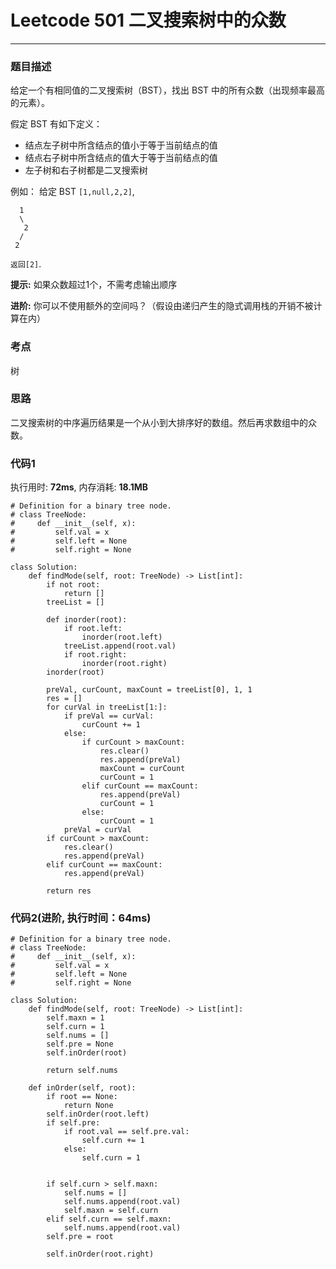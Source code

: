 # Leetcode 501 二叉搜索树中的众数
***
### 题目描述
给定一个有相同值的二叉搜索树（BST），找出 BST 中的所有众数（出现频率最高的元素）。

假定 BST 有如下定义：

* 结点左子树中所含结点的值小于等于当前结点的值
* 结点右子树中所含结点的值大于等于当前结点的值
* 左子树和右子树都是二叉搜索树

例如：
给定 BST `[1,null,2,2]`,

	  1
      \
       2
      /
     2
	
`返回[2]`.
	
**提示:** 如果众数超过1个，不需考虑输出顺序

**进阶:** 你可以不使用额外的空间吗？（假设由递归产生的隐式调用栈的开销不被计算在内）



### 考点

树

### 思路

二叉搜索树的中序遍历结果是一个从小到大排序好的数组。然后再求数组中的众数。


### 代码1
执行用时: **72ms**, 内存消耗: **18.1MB**

```
# Definition for a binary tree node.
# class TreeNode:
#     def __init__(self, x):
#         self.val = x
#         self.left = None
#         self.right = None

class Solution:
    def findMode(self, root: TreeNode) -> List[int]:
        if not root:
            return []
        treeList = []
        
        def inorder(root):
            if root.left:
                inorder(root.left)
            treeList.append(root.val)
            if root.right:
                inorder(root.right)
        inorder(root)
        
        preVal, curCount, maxCount = treeList[0], 1, 1
        res = []
        for curVal in treeList[1:]:
            if preVal == curVal:
                curCount += 1
            else:
                if curCount > maxCount:
                    res.clear()
                    res.append(preVal)
                    maxCount = curCount
                    curCount = 1
                elif curCount == maxCount:
                    res.append(preVal)
                    curCount = 1
                else:
                    curCount = 1
            preVal = curVal
        if curCount > maxCount:
            res.clear()
            res.append(preVal)
        elif curCount == maxCount:
            res.append(preVal)
        
        return res
```

### 代码2(进阶, 执行时间：64ms)

```
# Definition for a binary tree node.
# class TreeNode:
#     def __init__(self, x):
#         self.val = x
#         self.left = None
#         self.right = None

class Solution:
    def findMode(self, root: TreeNode) -> List[int]:
        self.maxn = 1
        self.curn = 1
        self.nums = []
        self.pre = None
        self.inOrder(root)
        
        return self.nums
    
    def inOrder(self, root):
        if root == None:
            return None
        self.inOrder(root.left)
        if self.pre:
            if root.val == self.pre.val:
                self.curn += 1
            else:
                self.curn = 1
        
        
        if self.curn > self.maxn:
            self.nums = []
            self.nums.append(root.val)
            self.maxn = self.curn
        elif self.curn == self.maxn:
            self.nums.append(root.val)
        self.pre = root
        
        self.inOrder(root.right)
```